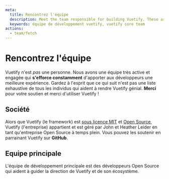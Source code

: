 ```yaml
---
meta:
  title: Rencontrez l'équipe
  description: Meet the team responsible for building Vuetify. These are the core individuals who drive the vision of the framework.
  keywords: équipe de développement vuetify, vuetify core team
actions:
  - team/fetch
---
```


# Rencontrez l'équipe

Vuetify n'est _pas_ une personne. Nous avons une équipe très active et engagée qui **s'efforce constamment** d'apporter aux développeurs une meilleure expérience. Gardez à l'esprit que ce qui suit n'est pas une liste exhaustive de tous les individus qui aident à rendre Vuetify génial. **Merci** pour votre soutien et merci d'utiliser Vuetify !

## Société

Alors que Vuetify (le framework) est [sous licence MIT](https://opensource.org/licenses/MIT) et [Open Source](https://opensource.com/resources/what-open-source), Vuetify (l'entreprise) appartient et est géré par John et Heather Leider en tant qu'entreprise Open Source à temps plein. Vous pouvez les soutenir en parrainant Vuetify sur **GitHub**.

<promoted-ad slug="vuetify-github-sponsors" />

<team-members team="company" />

## Equipe principale

L'équipe de développement principale est des développeurs Open Source qui aident à guider la direction de Vuetify et de son écosystème.

<promoted-ad slug="vuetify-open-collective" />

<team-members team="core" />

<backmatter />

